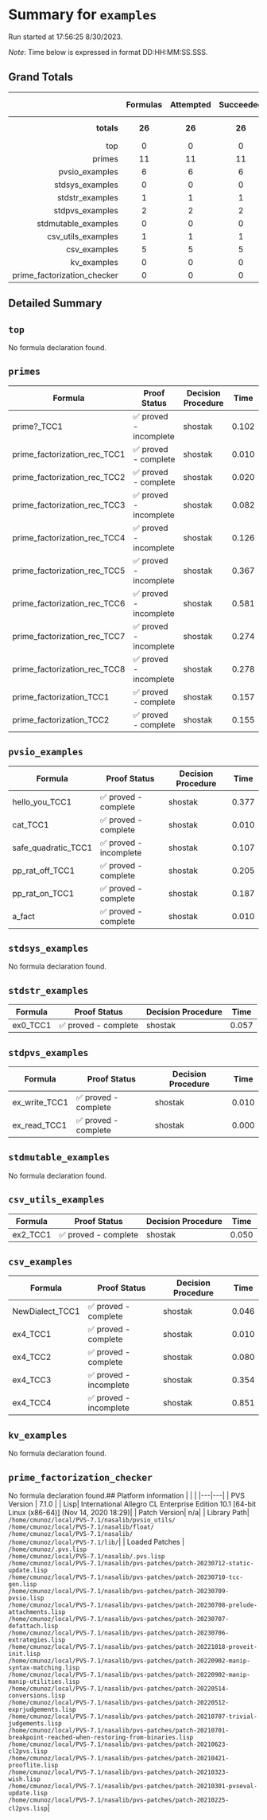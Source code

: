 # Summary for `examples`
Run started at 17:56:25 8/30/2023.

_Note_: Time below is expressed in format DD:HH:MM:SS.SSS.
## Grand Totals 
|            | Formulas | Attempted | Succeeded | Missing | Total Time |
| ---:       | :---:    | :---:     | :---:     | :---:   | ---        |
| **totals** | **26**   | **26**    | **26**    | **0**  | **4.506 s**   |
|top|0|0|0|0|0.000|
|primes|11|11|11|0|2.152|
|pvsio_examples|6|6|6|0|0.896|
|stdsys_examples|0|0|0|0|0.000|
|stdstr_examples|1|1|1|0|0.057|
|stdpvs_examples|2|2|2|0|0.010|
|stdmutable_examples|0|0|0|0|0.000|
|csv_utils_examples|1|1|1|0|0.050|
|csv_examples|5|5|5|0|1.341|
|kv_examples|0|0|0|0|0.000|
|prime_factorization_checker|0|0|0|0|0.000|
## Detailed Summary 
## `top`
No formula declaration found.
## `primes`

| Formula | Proof Status | Decision Procedure | Time |
| ---     | ---          | ---                | ---  |
|prime?_TCC1|✅ proved - incomplete|shostak|0.102|
|prime_factorization_rec_TCC1|✅ proved - complete|shostak|0.010|
|prime_factorization_rec_TCC2|✅ proved - complete|shostak|0.020|
|prime_factorization_rec_TCC3|✅ proved - incomplete|shostak|0.082|
|prime_factorization_rec_TCC4|✅ proved - incomplete|shostak|0.126|
|prime_factorization_rec_TCC5|✅ proved - incomplete|shostak|0.367|
|prime_factorization_rec_TCC6|✅ proved - incomplete|shostak|0.581|
|prime_factorization_rec_TCC7|✅ proved - incomplete|shostak|0.274|
|prime_factorization_rec_TCC8|✅ proved - incomplete|shostak|0.278|
|prime_factorization_TCC1|✅ proved - complete|shostak|0.157|
|prime_factorization_TCC2|✅ proved - complete|shostak|0.155|

## `pvsio_examples`

| Formula | Proof Status | Decision Procedure | Time |
| ---     | ---          | ---                | ---  |
|hello_you_TCC1|✅ proved - complete|shostak|0.377|
|cat_TCC1|✅ proved - complete|shostak|0.010|
|safe_quadratic_TCC1|✅ proved - incomplete|shostak|0.107|
|pp_rat_off_TCC1|✅ proved - complete|shostak|0.205|
|pp_rat_on_TCC1|✅ proved - complete|shostak|0.187|
|a_fact|✅ proved - complete|shostak|0.010|

## `stdsys_examples`
No formula declaration found.
## `stdstr_examples`

| Formula | Proof Status | Decision Procedure | Time |
| ---     | ---          | ---                | ---  |
|ex0_TCC1|✅ proved - complete|shostak|0.057|

## `stdpvs_examples`

| Formula | Proof Status | Decision Procedure | Time |
| ---     | ---          | ---                | ---  |
|ex_write_TCC1|✅ proved - complete|shostak|0.010|
|ex_read_TCC1|✅ proved - complete|shostak|0.000|

## `stdmutable_examples`
No formula declaration found.
## `csv_utils_examples`

| Formula | Proof Status | Decision Procedure | Time |
| ---     | ---          | ---                | ---  |
|ex2_TCC1|✅ proved - complete|shostak|0.050|

## `csv_examples`

| Formula | Proof Status | Decision Procedure | Time |
| ---     | ---          | ---                | ---  |
|NewDialect_TCC1|✅ proved - complete|shostak|0.046|
|ex4_TCC1|✅ proved - complete|shostak|0.010|
|ex4_TCC2|✅ proved - complete|shostak|0.080|
|ex4_TCC3|✅ proved - incomplete|shostak|0.354|
|ex4_TCC4|✅ proved - incomplete|shostak|0.851|

## `kv_examples`
No formula declaration found.
## `prime_factorization_checker`
No formula declaration found.## Platform information 
|  |  |
|---|---|
| PVS Version | 7.1.0 |
| Lisp| International Allegro CL Enterprise Edition 10.1 [64-bit Linux (x86-64)] (Nov 14, 2020 18:29)|
| Patch Version| n/a|
| Library Path| `/home/cmunoz/local/PVS-7.1/nasalib/pvsio_utils/`<br/>`/home/cmunoz/local/PVS-7.1/nasalib/float/`<br/>`/home/cmunoz/local/PVS-7.1/nasalib/`<br/>`/home/cmunoz/local/PVS-7.1/lib/`|
| Loaded Patches | `/home/cmunoz/.pvs.lisp`<br/>`/home/cmunoz/local/PVS-7.1/nasalib/.pvs.lisp`<br/>`/home/cmunoz/local/PVS-7.1/nasalib/pvs-patches/patch-20230712-static-update.lisp`<br/>`/home/cmunoz/local/PVS-7.1/nasalib/pvs-patches/patch-20230710-tcc-gen.lisp`<br/>`/home/cmunoz/local/PVS-7.1/nasalib/pvs-patches/patch-20230709-pvsio.lisp`<br/>`/home/cmunoz/local/PVS-7.1/nasalib/pvs-patches/patch-20230708-prelude-attachments.lisp`<br/>`/home/cmunoz/local/PVS-7.1/nasalib/pvs-patches/patch-20230707-defattach.lisp`<br/>`/home/cmunoz/local/PVS-7.1/nasalib/pvs-patches/patch-20230706-extrategies.lisp`<br/>`/home/cmunoz/local/PVS-7.1/nasalib/pvs-patches/patch-20221018-proveit-init.lisp`<br/>`/home/cmunoz/local/PVS-7.1/nasalib/pvs-patches/patch-20220902-manip-syntax-matching.lisp`<br/>`/home/cmunoz/local/PVS-7.1/nasalib/pvs-patches/patch-20220902-manip-manip-utilities.lisp`<br/>`/home/cmunoz/local/PVS-7.1/nasalib/pvs-patches/patch-20220514-conversions.lisp`<br/>`/home/cmunoz/local/PVS-7.1/nasalib/pvs-patches/patch-20220512-exprjudgements.lisp`<br/>`/home/cmunoz/local/PVS-7.1/nasalib/pvs-patches/patch-20210707-trivial-judgements.lisp`<br/>`/home/cmunoz/local/PVS-7.1/nasalib/pvs-patches/patch-20210701-breakpoint-reached-when-restoring-from-binaries.lisp`<br/>`/home/cmunoz/local/PVS-7.1/nasalib/pvs-patches/patch-20210623-cl2pvs.lisp`<br/>`/home/cmunoz/local/PVS-7.1/nasalib/pvs-patches/patch-20210421-prooflite.lisp`<br/>`/home/cmunoz/local/PVS-7.1/nasalib/pvs-patches/patch-20210323-wish.lisp`<br/>`/home/cmunoz/local/PVS-7.1/nasalib/pvs-patches/patch-20210301-pvseval-update.lisp`<br/>`/home/cmunoz/local/PVS-7.1/nasalib/pvs-patches/patch-20210225-cl2pvs.lisp`|
